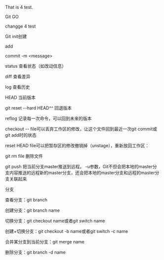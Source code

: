 That is 4 test.

Git GO

changge 4 test

Git init创建

add

commit -m \<message\>

status 查看状态（如改动信息）

diff 查看差异

log 查看历史

HEAD 当前版本

git reset --hard HEAD^^ 回退版本

reflog  记录每一次命令，可以回到未来的版本

checkout -- file可以丢弃工作区的修改，让这个文件回到最近一次git commit或git add时的状态

reset HEAD file可以把暂存区的修改撤销掉（unstage），重新放回工作区：

git rm file 删除文件

git push  把当前分支master推送到远程。 -u参数，Git不但会把本地的master分支内容推送的远程新的master分支，还会把本地的master分支和远程的master分支关联起来

分支

查看分支：git branch

创建分支：git branch name

切换分支：git checkout name或者git switch name

创建+切换分支：git checkout -b name或者git switch -c name

合并某分支到当前分支：git merge name

删除分支：git branch -d name